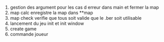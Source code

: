 1. gestion des argument pour les cas d erreur dans main et fermer la map
2. map calc enregistre la map dans **map 
3. map check verifie que tous soit valide que le .ber soit utilisable
4. lancement du jeu init et init window
5. create game
6. commande joueur